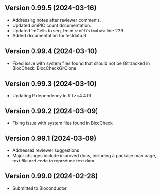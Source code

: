 ## Version 0.99.5 (2024-03-16)
* Addressing notes after reviewer comments.
* Updated simPIC count documentation. 
* Updated 1:nCells to seq_len in `simPICsimulate` line 239.
* Added documentation for testdata.R.

## Version 0.99.4 (2024-03-10)
* Fixed issue with system files found that should not be Git
  tracked in BiocCheck::BiocCheckGitClone

## Version 0.99.3 (2024-03-10)
* Updating R dependency to R (>=4.4.0)

## Version 0.99.2 (2024-03-09)
* Fixing issue with system files found in BiocCheck

## Version 0.99.1 (2024-03-09)
* Addressed reviewer suggestions
* Major changes include improved docs, including a package man page, text file 
and code to reproduce test data

## Version 0.99.0 (2024-02-28)

* Submitted to Bioconductor